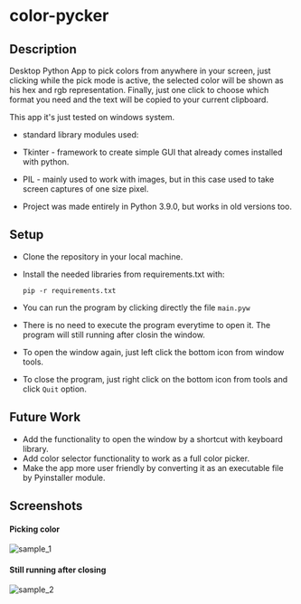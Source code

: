 # color-pycker

## Description
Desktop Python App to pick colors from anywhere in your screen, just clicking while the pick mode is active, the selected color will be shown as his hex and rgb representation. Finally, just one click to choose which format you need and the text will be copied to your current clipboard.

This app it's just tested on windows system.

- standard library modules used:
 - Tkinter - framework to create simple GUI that already comes installed with python.

 - PIL - mainly used to work with images, but in this case used to take screen captures of one size pixel.

- Project was made entirely in Python 3.9.0, but works in old versions too.

## Setup

- Clone the repository in your local machine.
- Install the needed libraries from requirements.txt with:

  `pip -r requirements.txt`

- You can run the program by clicking directly the file `main.pyw`

- There is no need to execute the program everytime to open it. The program will still running after closin the window.

- To open the window again, just left click the bottom icon from window tools.

- To close the program, just right click on the bottom icon from tools and click `Quit` option.

## Future Work
- Add the functionality to open the window by a shortcut with keyboard library.
- Add color selector functionality to work as a full color picker.
- Make the app more user friendly by converting it as an executable file by Pyinstaller module.

## Screenshots
#### Picking color

![sample_1](https://user-images.githubusercontent.com/36393143/185993249-e20266be-75d7-4ac6-a8d9-5c9b000a8eeb.png)

#### Still running after closing

![sample_2](https://user-images.githubusercontent.com/36393143/185995942-b79dae9c-d5fe-40c9-9d7c-cdcb05fe7b03.png)
